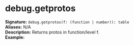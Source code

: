 # debug.getprotos
**Signature:** `debug.getprotos(f: (function | number)): table` <br>
**Aliases:** N/A <br>
**Description:** Returns protos in function/level f. <br>
**Example:**
```lua
```
